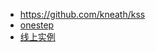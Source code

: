 - <https://github.com/kneath/kss>
- [onestep](https://github.com/happypeter/onestep)
- [线上实例](http://haoqicat.com/styleguide/css)